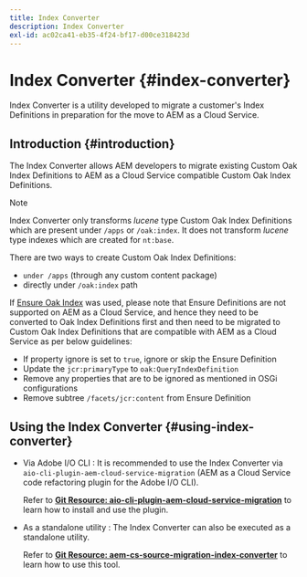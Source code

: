 ```yaml
---
title: Index Converter
description: Index Converter
exl-id: ac02ca41-eb35-4f24-bf17-d00ce318423d
---
```

# Index Converter {#index-converter}

Index Converter is a utility developed to migrate a customer's Index Definitions in preparation for the move to AEM as a Cloud Service.

## Introduction {#introduction}

The Index Converter allows AEM developers to migrate existing Custom Oak Index Definitions to AEM as a Cloud Service compatible Custom Oak Index Definitions.

>[!NOTE]
>Index Converter only transforms *lucene* type Custom Oak Index Definitions which are present under `/apps` or `/oak:index`. It does not transform *lucene* type indexes which are created for `nt:base`.

There are two ways to create Custom Oak Index Definitions:

* `under /apps` (through any custom content package)
* directly under `/oak:index` path

If [Ensure Oak Index](https://adobe-consulting-services.github.io/acs-aem-commons/features/ensure-oak-index/index.html) was used, please note that Ensure Definitions are not supported on AEM as a Cloud Service, and hence they need to be converted to Oak Index Definitions first and then need to be migrated to Custom Oak Index Definitions that are compatible with AEM as a Cloud Service as per below guidelines:

* If property ignore is set to `true`, ignore or skip the Ensure Definition
* Update the `jcr:primaryType` to `oak:QueryIndexDefinition`
* Remove any properties that are to be ignored as mentioned in OSGi configurations
* Remove subtree `/facets/jcr:content` from Ensure Definition

## Using the Index Converter {#using-index-converter}

* Via Adobe I/O CLI : It is recommended to use the Index Converter via `aio-cli-plugin-aem-cloud-service-migration` (AEM as a Cloud Service code refactoring plugin for the Adobe I/O CLI).

   Refer to **[Git Resource: aio-cli-plugin-aem-cloud-service-migration](https://github.com/adobe/aio-cli-plugin-aem-cloud-service-migration#introduction)** to learn how to install and use the plugin.

* As a standalone utility : The Index Converter can also be executed as a standalone utility.

   Refer to **[Git Resource: aem-cs-source-migration-index-converter](https://github.com/adobe/aem-cloud-service-source-migration/tree/master/packages/index-converter)** to learn how to use this tool.
